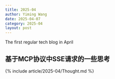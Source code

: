 ```yaml
---
title: 2025-04
author: Yiming Wang
date: 2025-04-07
category: 2025-04
layout: post
---
```


The first regular tech blog in April

## 基于MCP协议中SSE请求的一些思考

{% include article/2025-04/Thought.md %}
